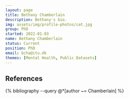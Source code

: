 ```yaml
---
layout: page
title: Bethany Chamberlain
description: Bethany's bio.
img: assets/img/profile-photos/cat.jpg
group: PhD
started: 2022-01-03
name: Bethany Chamberlain
status: Current
position: PhD
email: bcha@itu.dk
themes: [Mental Health, Public Datasets]
---
```


References
----------
<div class="publications">
  {% bibliography --query @*[author ~= Chamberlain] %}
</div>

